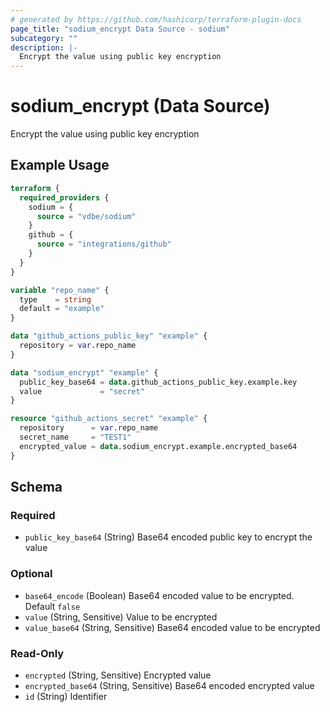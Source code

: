 ```yaml
---
# generated by https://github.com/hashicorp/terraform-plugin-docs
page_title: "sodium_encrypt Data Source - sodium"
subcategory: ""
description: |-
  Encrypt the value using public key encryption
---
```


# sodium_encrypt (Data Source)

Encrypt the value using public key encryption

## Example Usage

```terraform
terraform {
  required_providers {
    sodium = {
      source = "vdbe/sodium"
    }
    github = {
      source = "integrations/github"
    }
  }
}

variable "repo_name" {
  type    = string
  default = "example"
}

data "github_actions_public_key" "example" {
  repository = var.repo_name
}

data "sodium_encrypt" "example" {
  public_key_base64 = data.github_actions_public_key.example.key
  value             = "secret"
}

resource "github_actions_secret" "example" {
  repository      = var.repo_name
  secret_name     = "TEST1"
  encrypted_value = data.sodium_encrypt.example.encrypted_base64
}
```

<!-- schema generated by tfplugindocs -->
## Schema

### Required

- `public_key_base64` (String) Base64 encoded public key to encrypt the value

### Optional

- `base64_encode` (Boolean) Base64 encoded value to be encrypted. Default `false`
- `value` (String, Sensitive) Value to be encrypted
- `value_base64` (String, Sensitive) Base64 encoded value to be encrypted

### Read-Only

- `encrypted` (String, Sensitive) Encrypted value
- `encrypted_base64` (String, Sensitive) Base64 encoded encrypted value
- `id` (String) Identifier
